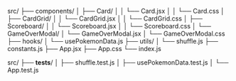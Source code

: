 src/
├── components/
│   ├── Card/
│   │   └── Card.jsx
│   │   └── Card.css
│   ├── CardGrid/
│   │   └── CardGrid.jsx
│   │   └── CardGrid.css
│   ├── Scoreboard/
│   │   └── Scoreboard.jsx
│   │   └── Scoreboard.css
│   └── GameOverModal/
│       └── GameOverModal.jsx
│       └── GameOverModal.css
├── hooks/
│   └── usePokemonData.js
├── utils/
│   └── shuffle.js
├── constants.js
├── App.jsx
├── App.css
└── index.js

src/
├── __tests__/
│   ├── shuffle.test.js
│   ├── usePokemonData.test.js
│   └── App.test.js

